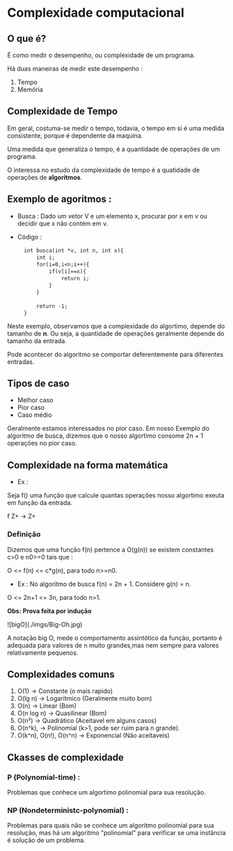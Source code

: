 # Complexidade computacional

## O que é?

É como medir o desempenho, ou complexidade de um programa.

Há duas maneiras de medir este desempenho :

1. Tempo
2. Memória

## Complexidade de Tempo

Em geral, costuma-se medir o tempo, todavia, o tempo em si é uma medida consistente, porque é dependente da maquina.

Uma medida que generaliza o tempo, é a quantidade de operações de um programa.

O interessa no estudo da complexidade de tempo é a quatidade de operações de **algoritmos**.

## Exemplo de agoritmos :

- Busca : Dado um vetor V e um elemento x, procurar por x em v ou decidir que x não contém em v.

- Código :

        int busca(int *v, int n, int x){
            int i;
            for(i=0,i<n;i++){
                if(v[i]==x){
                    return i;
                }
            }

            return -1;
        }

Neste exemplo, observamos que a complexidade do algortimo, depende do tamanho de **n**. Ou seja, a quantidade de operações geralmente depende do tamanho da entrada.

Pode acontecer do algoritmo se comportar deferentemente para diferentes entradas.

## Tipos de caso

- Melhor caso
- Pior caso
- Caso médio

Geralmente estamos interessados no pior caso. Em nosso Exemplo do algoritmo de busca, dizemos que o nosso algortimo consome 2n + 1 operações no pior caso.

## Complexidade na forma matemática

- Ex :

Seja f() uma função que calcule quantas operações nosso algortimo exeuta em função da entrada.

f Z+ -> Z+

### Definição 

Dizemos que uma função f(n) pertence a O(g(n)) se existem constantes c>0 e n0>=0 tais que : 

O <= f(n) <= c*g(n), para todo n>=n0.

- Ex : No algoritmo de busca f(n) = 2n + 1. Considere g(n) = n.

O <= 2n+1 <= 3n, para todo n>1.

**Obs: Prova feita por indução**

</p>![bigO](./imgs/Big-Oh.jpg)

A notação big O, mede o comportamento assintótico da função, portanto é adequada para valores de n muito grandes,mas nem sempre para valores relativamente pequenos.

## Complexidades comuns

1. O(1) -> Constante (o mais rapido)
2. O(lg n) -> Logaritmico (Geralmente muito bom)
3. O(n) -> Linear (Bom)
4. O(n log n) -> Quasilinear (Bom)
5. O(n²) -> Quadrático (Aceitavel em alguns casos)
6. O(n^k), -> Polinomial (k>1, pode ser ruim para n grande).
7. O(k^n), O(n!), O(n^n) -> Exponencial (Não aceitaveis)

## Ckasses de complexidade

### P (Polynomial-time) :

Problemas que conhece um algortimo polinomial para sua resolução.

### NP (Nondeterministc-polynomial) :

Problemas para quais não se conhece um algoritmo polinomial para sua resolução, mas há um algoritmo "polinomial" para verificar se uma instância é solução de um problema.